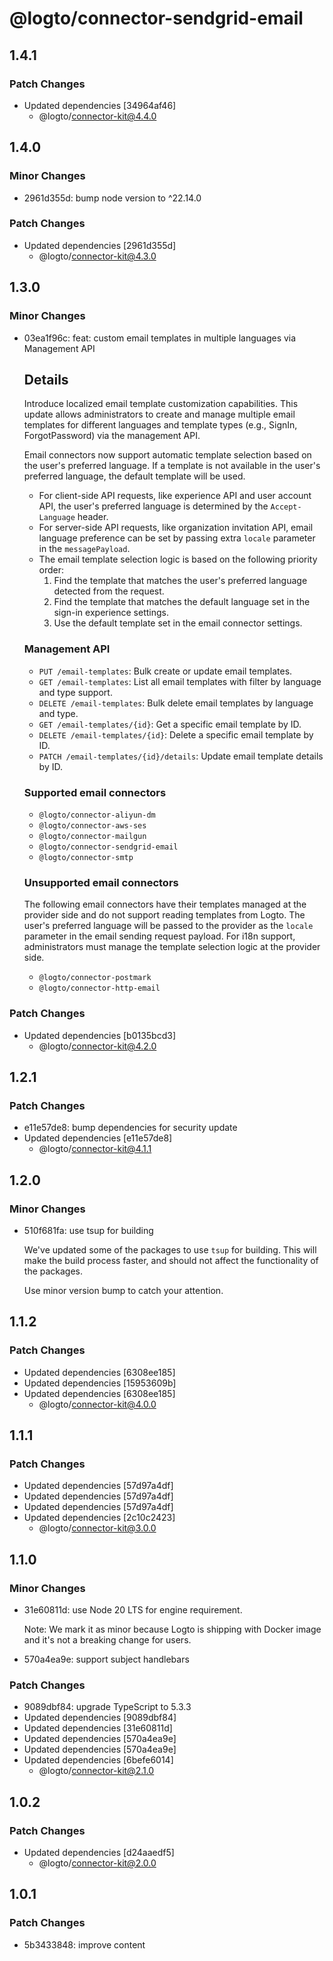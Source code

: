 # @logto/connector-sendgrid-email

## 1.4.1

### Patch Changes

- Updated dependencies [34964af46]
  - @logto/connector-kit@4.4.0

## 1.4.0

### Minor Changes

- 2961d355d: bump node version to ^22.14.0

### Patch Changes

- Updated dependencies [2961d355d]
  - @logto/connector-kit@4.3.0

## 1.3.0

### Minor Changes

- 03ea1f96c: feat: custom email templates in multiple languages via Management API

  ## Details

  Introduce localized email template customization capabilities. This update allows administrators to create and manage multiple email templates for different languages and template types (e.g., SignIn, ForgotPassword) via the management API.

  Email connectors now support automatic template selection based on the user's preferred language. If a template is not available in the user's preferred language, the default template will be used.

  - For client-side API requests, like experience API and user account API, the user's preferred language is determined by the `Accept-Language` header.
  - For server-side API requests, like organization invitation API, email language preference can be set by passing extra `locale` parameter in the `messagePayload`.
  - The email template selection logic is based on the following priority order:
    1. Find the template that matches the user's preferred language detected from the request.
    2. Find the template that matches the default language set in the sign-in experience settings.
    3. Use the default template set in the email connector settings.

  ### Management API

  - `PUT /email-templates`: Bulk create or update email templates.
  - `GET /email-templates`: List all email templates with filter by language and type support.
  - `DELETE /email-templates`: Bulk delete email templates by language and type.
  - `GET /email-templates/{id}`: Get a specific email template by ID.
  - `DELETE /email-templates/{id}`: Delete a specific email template by ID.
  - `PATCH /email-templates/{id}/details`: Update email template details by ID.

  ### Supported email connectors

  - `@logto/connector-aliyun-dm`
  - `@logto/connector-aws-ses`
  - `@logto/connector-mailgun`
  - `@logto/connector-sendgrid-email`
  - `@logto/connector-smtp`

  ### Unsupported email connectors

  The following email connectors have their templates managed at the provider side and do not support reading templates from Logto.
  The user's preferred language will be passed to the provider as the `locale` parameter in the email sending request payload. For i18n support, administrators must manage the template selection logic at the provider side.

  - `@logto/connector-postmark`
  - `@logto/connector-http-email`

### Patch Changes

- Updated dependencies [b0135bcd3]
  - @logto/connector-kit@4.2.0

## 1.2.1

### Patch Changes

- e11e57de8: bump dependencies for security update
- Updated dependencies [e11e57de8]
  - @logto/connector-kit@4.1.1

## 1.2.0

### Minor Changes

- 510f681fa: use tsup for building

  We've updated some of the packages to use `tsup` for building. This will make the build process faster, and should not affect the functionality of the packages.

  Use minor version bump to catch your attention.

## 1.1.2

### Patch Changes

- Updated dependencies [6308ee185]
- Updated dependencies [15953609b]
- Updated dependencies [6308ee185]
  - @logto/connector-kit@4.0.0

## 1.1.1

### Patch Changes

- Updated dependencies [57d97a4df]
- Updated dependencies [57d97a4df]
- Updated dependencies [57d97a4df]
- Updated dependencies [2c10c2423]
  - @logto/connector-kit@3.0.0

## 1.1.0

### Minor Changes

- 31e60811d: use Node 20 LTS for engine requirement.

  Note: We mark it as minor because Logto is shipping with Docker image and it's not a breaking change for users.

- 570a4ea9e: support subject handlebars

### Patch Changes

- 9089dbf84: upgrade TypeScript to 5.3.3
- Updated dependencies [9089dbf84]
- Updated dependencies [31e60811d]
- Updated dependencies [570a4ea9e]
- Updated dependencies [570a4ea9e]
- Updated dependencies [6befe6014]
  - @logto/connector-kit@2.1.0

## 1.0.2

### Patch Changes

- Updated dependencies [d24aaedf5]
  - @logto/connector-kit@2.0.0

## 1.0.1

### Patch Changes

- 5b3433848: improve content
